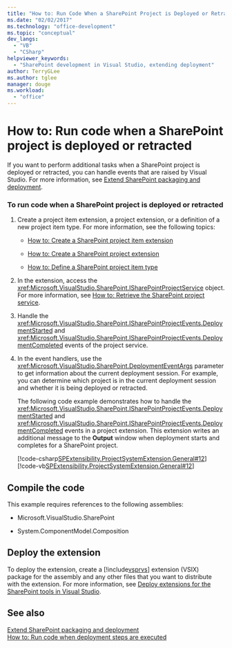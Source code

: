 ```yaml
---
title: "How to: Run Code When a SharePoint Project is Deployed or Retracted | Microsoft Docs"
ms.date: "02/02/2017"
ms.technology: "office-development"
ms.topic: "conceptual"
dev_langs: 
  - "VB"
  - "CSharp"
helpviewer_keywords: 
  - "SharePoint development in Visual Studio, extending deployment"
author: TerryGLee
ms.author: tglee
manager: douge
ms.workload: 
  - "office"
---
```

# How to: Run code when a SharePoint project is deployed or retracted
  If you want to perform additional tasks when a SharePoint project is deployed or retracted, you can handle events that are raised by Visual Studio. For more information, see [Extend SharePoint packaging and deployment](../sharepoint/extending-sharepoint-packaging-and-deployment.md).  
  
### To run code when a SharePoint project is deployed or retracted  
  
1. Create a project item extension, a project extension, or a definition of a new project item type. For more information, see the following topics:  
  
   -   [How to: Create a SharePoint project item extension](../sharepoint/how-to-create-a-sharepoint-project-item-extension.md)  
  
   -   [How to: Create a SharePoint project extension](../sharepoint/how-to-create-a-sharepoint-project-extension.md)  
  
   -   [How to: Define a SharePoint project item type](../sharepoint/how-to-define-a-sharepoint-project-item-type.md)  
  
2. In the extension, access the <xref:Microsoft.VisualStudio.SharePoint.ISharePointProjectService> object. For more information, see [How to: Retrieve the SharePoint project service](../sharepoint/how-to-retrieve-the-sharepoint-project-service.md).  
  
3. Handle the <xref:Microsoft.VisualStudio.SharePoint.ISharePointProjectEvents.DeploymentStarted> and <xref:Microsoft.VisualStudio.SharePoint.ISharePointProjectEvents.DeploymentCompleted> events of the project service.  
  
4. In the event handlers, use the <xref:Microsoft.VisualStudio.SharePoint.DeploymentEventArgs> parameter to get information about the current deployment session. For example, you can determine which project is in the current deployment session and whether it is being deployed or retracted.  
  
   The following code example demonstrates how to handle the <xref:Microsoft.VisualStudio.SharePoint.ISharePointProjectEvents.DeploymentStarted> and <xref:Microsoft.VisualStudio.SharePoint.ISharePointProjectEvents.DeploymentCompleted> events in a project extension. This extension writes an additional message to the **Output** window when deployment starts and completes for a SharePoint project.  
  
   [!code-csharp[SPExtensibility.ProjectSystemExtension.General#12](../sharepoint/codesnippet/CSharp/projectsystemexamples/extension/handleprojectdeploymentevents.cs#12)]
   [!code-vb[SPExtensibility.ProjectSystemExtension.General#12](../sharepoint/codesnippet/VisualBasic/projectsystemexamples/extension/handleprojectdeploymentevents.vb#12)]  
  
## Compile the code  
 This example requires references to the following assemblies:  
  
-   Microsoft.VisualStudio.SharePoint  
  
-   System.ComponentModel.Composition  
  
## Deploy the extension  
 To deploy the extension, create a [!include[vsprvs](../sharepoint/includes/vsprvs-md.md)] extension (VSIX) package for the assembly and any other files that you want to distribute with the extension. For more information, see [Deploy extensions for the SharePoint tools in Visual Studio](../sharepoint/deploying-extensions-for-the-sharepoint-tools-in-visual-studio.md).  
  
## See also
 [Extend SharePoint packaging and deployment](../sharepoint/extending-sharepoint-packaging-and-deployment.md)   
 [How to: Run code when deployment steps are executed](../sharepoint/how-to-run-code-when-deployment-steps-are-executed.md)  
